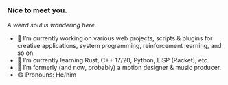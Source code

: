 ### Nice to meet you.

*A weird soul is wandering here.*

- 🔭 I’m currently working on various web projects, scripts & plugins for creative applications, system programming, reinforcement learning, and so on. 
- 🌱 I’m currently learning Rust, C++ 17/20, Python, LISP (Racket), etc.
- 🎥 I’m formerly (and now, probably) a motion designer & music producer.
- 😄 Pronouns: He/him

